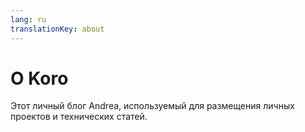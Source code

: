 ```yaml
---
lang: ru
translationKey: about
---
```


# О Koro

Этот личный блог Andrea, используемый для размещения личных проектов и технических статей.
